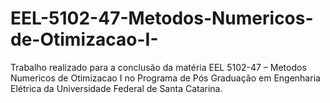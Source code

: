 # EEL-5102-47-Metodos-Numericos-de-Otimizacao-I-
Trabalho realizado para a conclusão da matéria EEL 5102-47 – Metodos Numericos de Otimizacao I no Programa de Pós Graduação em Engenharia Elétrica da Universidade Federal de Santa Catarina.
